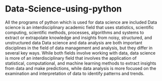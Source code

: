 # Data-Science-using-python
All the programs of python which is used for data science are included
Data science is an interdisciplinary academic field that uses statistics, scientific computing, scientific methods, processes, algorithms and systems to extract or extrapolate knowledge and insights from noisy, structured, and unstructured data
Data science and data analysis are both important disciplines in the field of data management and analysis, but they differ in several key ways. While both fields involve working with data, data science is more of an interdisciplinary field that involves the application of statistical, computational, and machine learning methods to extract insights from data and make predictions, while data analysis is more focused on the examination and interpretation of data to identify patterns and trends.

